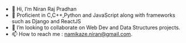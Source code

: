- 👋 Hi, I’m Niran Raj Pradhan
- 🌱 Proficient in C,C++,Python and JavaScript along with frameworks such as Django and ReactJS
- 💞️ I’m looking to collaborate on Web Dev and Data Structures projects.  
- 📫 How to reach me : namikaze.niran@gmail.com.

<!---
nmk27/nmk27 is a ✨ special ✨ repository because its `README.md` (this file) appears on your GitHub profile.
You can click the Preview link to take a look at your changes.
--->
